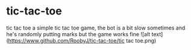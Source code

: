 # tic-tac-toe
tic tac toe 
a simple tic tac toe game,
the bot is a bit slow sometimes and he's randomly putting marks but the game works fine
![alt text](https://www.github.com/RoobyJ/tic-tac-toe/tic tac toe.png)

